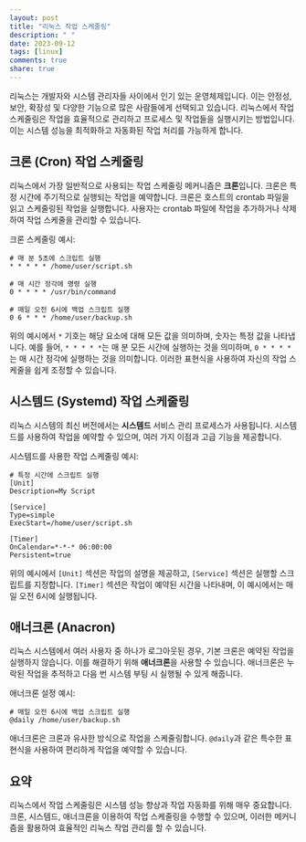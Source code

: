 ```yaml
---
layout: post
title: "리눅스 작업 스케줄링"
description: " "
date: 2023-09-12
tags: [linux]
comments: true
share: true
---
```


리눅스는 개발자와 시스템 관리자들 사이에서 인기 있는 운영체제입니다. 이는 안정성, 보안, 확장성 및 다양한 기능으로 많은 사람들에게 선택되고 있습니다. 리눅스에서 작업 스케줄링은 작업을 효율적으로 관리하고 프로세스 및 작업들을 실행시키는 방법입니다. 이는 시스템 성능을 최적화하고 자동화된 작업 처리를 가능하게 합니다.

## 크론 (Cron) 작업 스케줄링

리눅스에서 가장 일반적으로 사용되는 작업 스케줄링 메커니즘은 **크론**입니다. 크론은 특정 시간에 주기적으로 실행되는 작업을 예약합니다. 크론은 호스트의 crontab 파일을 읽고 스케줄링된 작업을 실행합니다. 사용자는 crontab 파일에 작업을 추가하거나 삭제하여 작업 스케줄을 관리할 수 있습니다.

크론 스케줄링 예시:
```
# 매 분 5초에 스크립트 실행
* * * * * /home/user/script.sh

# 매 시간 정각에 명령 실행
0 * * * * /usr/bin/command

# 매일 오전 6시에 백업 스크립트 실행
0 6 * * * /home/user/backup.sh
```

위의 예시에서 `*` 기호는 해당 요소에 대해 모든 값을 의미하며, 숫자는 특정 값을 나타냅니다. 예를 들어, `* * * * *`는 매 분 모든 시간에 실행하는 것을 의미하며, `0 * * * *`는 매 시간 정각에 실행하는 것을 의미합니다. 이러한 표현식을 사용하여 자신의 작업 스케줄을 쉽게 조정할 수 있습니다.

## 시스템드 (Systemd) 작업 스케줄링

리눅스 시스템의 최신 버전에서는 **시스템드** 서비스 관리 프로세스가 사용됩니다. 시스템드를 사용하여 작업을 예약할 수 있으며, 여러 가지 이점과 고급 기능을 제공합니다.

시스템드를 사용한 작업 스케줄링 예시:
```plaintext
# 특정 시간에 스크립트 실행
[Unit]
Description=My Script

[Service]
Type=simple
ExecStart=/home/user/script.sh

[Timer]
OnCalendar=*-*-* 06:00:00
Persistent=true
```

위의 예시에서 `[Unit]` 섹션은 작업의 설명을 제공하고, `[Service]` 섹션은 실행할 스크립트를 지정합니다. `[Timer]` 섹션은 작업이 예약된 시간을 나타내며, 이 예시에서는 매일 오전 6시에 실행됩니다.

## 애너크론 (Anacron)

리눅스 시스템에서 여러 사용자 중 하나가 로그아웃된 경우, 기본 크론은 예약된 작업을 실행하지 않습니다. 이를 해결하기 위해 **애너크론**을 사용할 수 있습니다. 애너크론은 누락된 작업을 추적하고 다음 번 시스템 부팅 시 실행될 수 있게 해줍니다.

애너크론 설정 예시:
```
# 매일 오전 6시에 백업 스크립트 실행
@daily /home/user/backup.sh
```

애너크론은 크론과 유사한 방식으로 작업을 스케줄링합니다. `@daily`과 같은 특수한 표현식을 사용하여 편리하게 작업을 예약할 수 있습니다.

## 요약

리눅스에서 작업 스케줄링은 시스템 성능 향상과 작업 자동화를 위해 매우 중요합니다. 크론, 시스템드, 애너크론을 이용하여 작업 스케줄링을 수행할 수 있으며, 이러한 메커니즘을 활용하여 효율적인 리눅스 작업 관리를 할 수 있습니다.